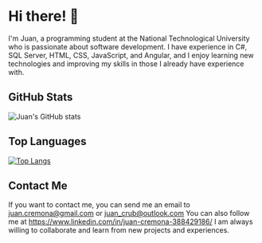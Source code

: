 

# Hi there! 👋

I'm Juan, a programming student at the National Technological University who is passionate about software development. I have experience in C#, SQL Server, HTML, CSS, JavaScript, and Angular, and I enjoy learning new technologies and improving my skills in those I already have experience with.

## GitHub Stats



![Juan's GitHub stats](https://github-readme-stats.vercel.app/api?username=juanupla&show_icons=true&theme=blueberry)


## Top Languages

[![Top Langs](https://github-readme-stats.vercel.app/api/top-langs/?username=juanupla&layout=compact&theme=blueberry)](https://github.com/juanupla/)





## Contact Me

If you want to contact me, you can send me an email to juan.cremona@gmail.com or juan_crub@outlook.com
You can also follow me at https://www.linkedin.com/in/juan-cremona-388429186/ 
I am always willing to collaborate and learn from new projects and experiences.

